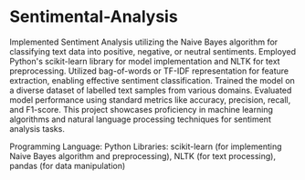 # Sentimental-Analysis
            
Implemented Sentiment Analysis utilizing the Naive Bayes algorithm for classifying text data into 
positive, negative, or neutral sentiments. Employed Python's scikit-learn library for model 
implementation and NLTK for text preprocessing. Utilized bag-of-words or TF-IDF representation for feature extraction, enabling effective sentiment classification. Trained the model on a diverse dataset of labelled text samples from various domains. Evaluated model performance using standard 
metrics like accuracy, precision, recall, and F1-score. This project showcases proficiency in machine learning algorithms and natural language processing techniques for sentiment analysis tasks. 

Programming Language: Python
Libraries: scikit-learn (for implementing Naive Bayes algorithm and preprocessing), NLTK (for text processing), pandas (for data manipulation)
